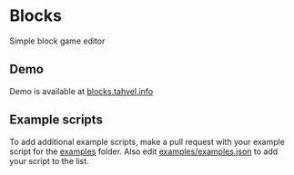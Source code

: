 # Blocks

Simple block game editor

## Demo

Demo is available at [blocks.tahvel.info](https://blocks.tahvel.info/)

## Example scripts

To add additional example scripts, make a pull request with your example script for the [examples](./examples) folder. Also edit [examples/examples.json](examples/examples.json) to add your script to the list.
